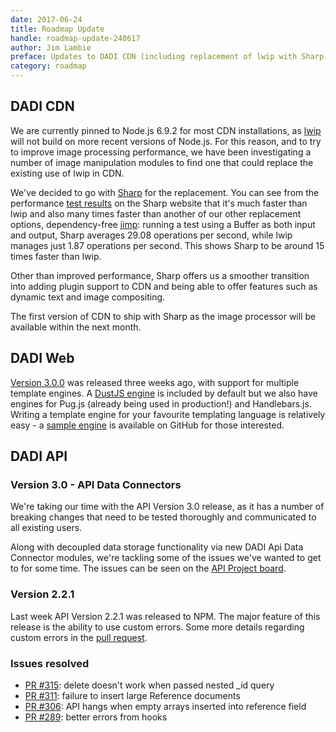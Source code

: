 ```yaml
---
date: 2017-06-24
title: Roadmap Update
handle: roadmap-update-240617
author: Jim Lambie
preface: Updates to DADI CDN (including replacement of lwip with Sharp), plus changes to API and Web
category: roadmap
---
```


## DADI CDN

We are currently pinned to Node.js 6.9.2 for most CDN installations, as [lwip](https://github.com/EyalAr/lwip/) will not build on more recent versions of Node.js. For this reason, and to try to improve image processing performance, we have been investigating a number of image manipulation modules to find one that could replace the existing use of lwip in CDN.

We've decided to go with [Sharp](http://sharp.dimens.io/en/stable/) for the replacement. You can see from the performance [test results](http://sharp.dimens.io/en/stable/performance/) on the Sharp website that it's much faster than lwip and also many times faster than another of our other replacement options, dependency-free [jimp](https://github.com/oliver-moran/jimp): running a test using a Buffer as both input and output, Sharp averages 29.08 operations per second, while lwip manages just 1.87 operations per second. This shows Sharp to be around 15 times faster than lwip.

Other than improved performance, Sharp offers us a smoother transition into adding plugin support to CDN and being able to offer features such as dynamic text and image compositing.

The first version of CDN to ship with Sharp as the image processor will be available within the next month.

## DADI Web

[Version 3.0.0](https://github.com/dadi/web/releases/tag/v3.0.0) was released three weeks ago, with support for multiple template engines. A [DustJS engine](https://github.com/dadi/web-dustjs) is included by default but we also have engines for Pug.js (already being used in production!) and Handlebars.js. Writing a template engine for your favourite templating language is relatively easy - a [sample engine](https://github.com/dadi/web-sample-engine) is available on GitHub for those interested.

## DADI API

### Version 3.0 - API Data Connectors

We're taking our time with the API Version 3.0 release, as it has a number of breaking changes that need to be tested thoroughly and communicated to all existing users.

Along with decoupled data storage functionality via new DADI Api Data Connector modules, we're tackling some of the issues we've wanted to get to for some time. The issues can be seen on the [API Project board](https://github.com/dadi/api/issues?q=is%3Aopen+is%3Aissue+project%3Adadi%2Fapi%2F3). 

### Version 2.2.1

Last week API Version 2.2.1 was released to NPM. The major feature of this release is the ability to use custom errors. Some more details regarding custom errors in the [pull request](https://github.com/dadi/api/pull/310).

### Issues resolved

* [PR #315](https://github.com/dadi/api/pull/315): delete doesn't work when passed nested _id query
* [PR #311](https://github.com/dadi/api/pull/311): failure to insert large Reference documents
* [PR #306](https://github.com/dadi/api/pull/306): API hangs when empty arrays inserted into reference field
* [PR #289](https://github.com/dadi/api/pull/289): better errors from hooks

